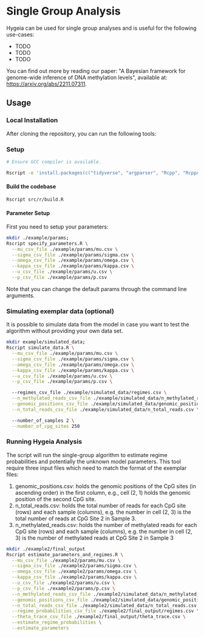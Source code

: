 # Single Group Analysis

Hygeia can be used for single group analyses and is useful for the following use-cases:

* TODO
* TODO
* TODO

You can find out more by reading our paper: "A Bayesian framework for genome-wide inference of DNA methylation levels", available at: https://arxiv.org/abs/2211.07311.

## Usage

### Local Installation

After cloning the repository, you can run the following tools:

### Setup

```bash
# Ensure GCC compiler is available.

Rscript -e 'install.packages(c("tidyverse", "argparser", "Rcpp", "RcppArmadillo"))'
```

#### Build the codebase

```bash
Rscript src/r/build.R
```

#### Parameter Setup

First you need to setup your parameters:

```bash
mkdir ./example/params;
Rscript specify_parameters.R \
  --mu_csv_file ./example/params/mu.csv \
  --sigma_csv_file ./example/params/sigma.csv \
  --omega_csv_file ./example/params/omega.csv \
  --kappa_csv_file ./example/params/kappa.csv \
  --u_csv_file ./example/params/u.csv \
  --p_csv_file ./example/params/p.csv
```

Note that you can change the default params through the command line arguments.

### Simulating exemplar data (optional)

It is possible to simulate data from the model in case you want to test the
algorithm without providing your own data set.

```bash
mkdir example/simulated_data;
Rscript simulate_data.R \
  --mu_csv_file ./example/params/mu.csv \
  --sigma_csv_file ./example/params/sigma.csv \
  --omega_csv_file ./example/params/omega.csv \
  --kappa_csv_file ./example/params/kappa.csv \
  --u_csv_file ./example/params/u.csv \
  --p_csv_file ./example/params/p.csv \

  --regimes_csv_file ./example/simulated_data/regimes.csv \
  --n_methylated_reads_csv_file ./example/simulated_data/n_methylated_reads.csv \
  --genomic_positions_csv_file ./example/simulated_data/genomic_positions.csv \
  --n_total_reads_csv_file ./example/simulated_data/n_total_reads.csv \

  --number_of_samples 2 \
  --number_of_cpg_sites 250
```

### Running Hygeia Analysis

The script will run the single-group algorithm to estimate regime probabilities
and potentially the unknown model parameters. This tool require three input files
which need to match the format of the exemplar files:

1. genomic_positions.csv: holds the genomic positions of the CpG sites (in ascending order) in the first column, e.g., cell (2, 1) holds the genomic position of the second CpG site.
2. n_total_reads.csv: holds the total number of reads for each CpG site (rows) and each sample (columns), e.g. the number in cell (2, 3) is the total number of reads at CpG Site 2 in Sample 3.
3. n_methylated_reads.csv: holds the number of methylated reads for each CpG site (rows) and each sample (columns), e.g. the number in cell (2, 3) is the number of methylated reads at CpG Site 2 in Sample 3

```bash
mkdir ./example2/final_output
Rscript estimate_parameters_and_regimes.R \
  --mu_csv_file ./example2/params/mu.csv \
  --sigma_csv_file ./example2/params/sigma.csv \
  --omega_csv_file ./example2/params/omega.csv \
  --kappa_csv_file ./example2/params/kappa.csv \
  --u_csv_file ./example2/params/u.csv \
  --p_csv_file ./example2/params/p.csv \
  --n_methylated_reads_csv_file ./example2/simulated_data/n_methylated_reads.csv \
  --genomic_positions_csv_file ./example2/simulated_data/genomic_positions.csv \
  --n_total_reads_csv_file ./example2/simulated_data/n_total_reads.csv \
  --regime_probabilities_csv_file ./example2/final_output/regimes.csv \
  --theta_trace_csv_file ./example2/final_output/theta_trace.csv \
  --estimate_regime_probabilities \
  --estimate_parameters
```
